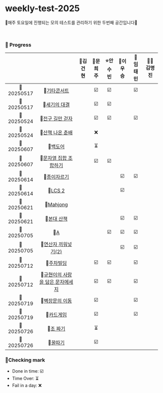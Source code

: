 # weekly-test-2025
🍒매주 토요일에 진행되는 모의 테스트를 관리하기 위한 두번째 공간입니다🍒

<br>

### 🍒 Progress

|            |                                                                                                                        | 👑김건현 | 🐹문희주 | ⭐안수빈 | 💪이우승 | 👻 임태민 | 🐻‍❄️김명진 |
| :--------: | :---------------------------------------------------------------------------------------------------------------------: | :------: | :------: | :------: | :------: | :------: | :------------: |
| 📅20250517 |        📜[기타콘서트](https://www.acmicpc.net/problem/1497)        |       |    ☑️   |    ☑️   |       |      ☑️    |       |
| 📅20250517 |        📜[세기의 대결](https://www.acmicpc.net/problem/33679)        |       |    ☑️   |    ☑️   |       |       |       |
| 📅20250524 |        📜[전구 길만 걷자](https://www.acmicpc.net/problem/17359)        |       |    ☑️   |   ☑️    |       |   ☑️        |       |
| 📅20250524 |        📜[산책 나온 춘배](https://www.acmicpc.net/problem/30412)        |       |    ❌   |       |       |       |       |
| 📅20250607 |        📜[백도어](https://www.acmicpc.net/problem/17396)        |       |    ⏳   |       |       |       |       |
| 📅20250607 |        📜[문자열 집합 조합하기](https://www.acmicpc.net/problem/25328)        |       |    ☑️   |   ☑️   |       |       |       |
| 📅20250614 |        📜[종이자르기](https://www.acmicpc.net/problem/2628)        |       |       |       |   ☑️    |      ☑️     |       |
| 📅20250614 |        📜[LCS 2](https://www.acmicpc.net/problem/9252)        |       |       |       |   ☑️    |       |       |
| 📅20250621 |        📜[Mahjong](https://www.acmicpc.net/problem/14552)        |       |       |       |       |       |       |
| 📅20250621 |        📜[본대 산책](https://www.acmicpc.net/problem/12849)        |       |       |       |  ☑️      |     ☑️   |       |
| 📅20250705 |        📜[A](https://www.acmicpc.net/problem/13171)        |       |       |   ☑️    |   ☑️    |    ☑️      |       |
| 📅20250705 |        📜[연산자 끼워넣기(2)](https://www.acmicpc.net/problem/15658)        |       |       |       |   ☑️    |  ☑️       |       |
| 📅20250712 |        📜[주차빌딩](https://www.acmicpc.net/problem/3699)        |       |   ☑️    |    ☑️   |     |    ☑️      |       |
| 📅20250712 |        📜[규현이의 사랑을 담은 문자메세지](https://www.acmicpc.net/problem/2713)        |       |    ☑️   |   ☑️    |     |     ☑️      |       |
| 📅20250719 |        📜[벽장문의 이동](https://www.acmicpc.net/problem/2666)        |       |    ☑️   |       |     |       ☑️         |       |
| 📅20250719 |        📜[카드게임](https://www.acmicpc.net/problem/2621)        |       |    ☑️   |       |     |       ☑️        |       |
| 📅20250726 |        📜[조 짜기](https://www.acmicpc.net/problem/2229)        |       |   ⏳   |       |     |            |       |
| 📅20250726 |        📜[꿀따기](https://www.acmicpc.net/problem/21758)        |       |   ☑️   |       |     |              |       |
### 🍒Checking mark

- Done in time: ☑️ <br>
- Time Over: ⏳ <br>
- Fail in a day: ❌ <br>

